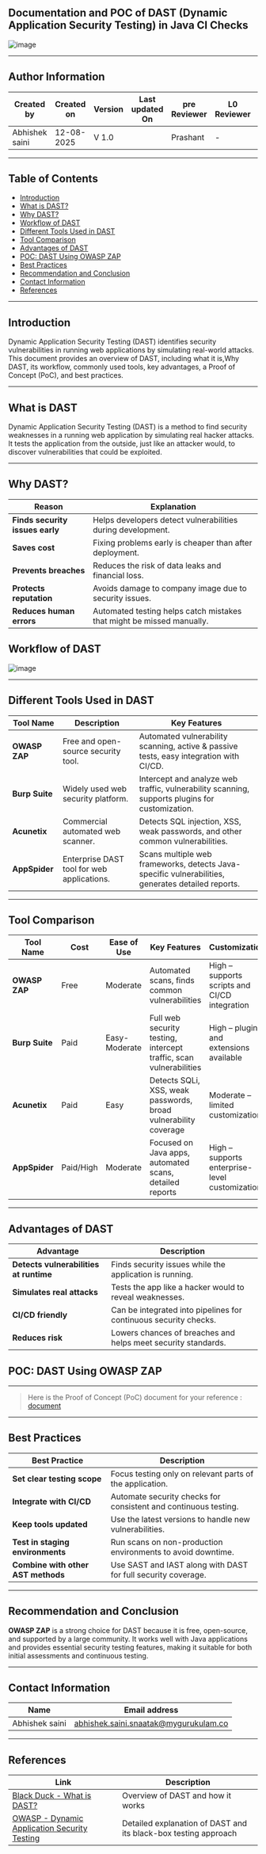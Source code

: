 ## Documentation and POC of DAST (Dynamic Application Security Testing) in Java CI Checks

![image](https://github.com/user-attachments/assets/4aa0c132-1fbb-45bc-ad5f-2a631586676a)

---
  
## Author Information

| Created by      | Created on         | Version          | Last updated On   | pre Reviewer       | L0 Reviewer     | L1 Reviewer          |    L2 Reviewer    |
|-----------------|--------------------|------------------|-------------------|--------------------|-----------------|----------------------|-------------------|
| Abhishek saini  |  12-08-2025        | V 1.0            |    |  Prashant          |  -      |      -  |  - |

---

## **Table of Contents**

- [Introduction](#introduction)  
- [What is DAST?](#what-is-dast)  
- [Why DAST?](#why-dast)  
- [Workflow of DAST](#workflow-of-dast)  
- [Different Tools Used in DAST](#different-tools-used-in-dast)  
- [Tool Comparison](#tool-comparison)  
- [Advantages of DAST](#advantages-of-dast)  
- [POC: DAST Using OWASP ZAP](#poc-dast-using-owasp-zap)  
- [Best Practices](#best-practices)  
- [Recommendation and Conclusion](#recommendation-and-conclusion)  
- [Contact Information](#contact-information)  
- [References](#references)  


---

## Introduction

Dynamic Application Security Testing (DAST) identifies security vulnerabilities in running web applications by simulating real-world attacks. This document provides an overview of DAST, including what it is,Why DAST, its workflow, commonly used tools, key advantages, a Proof of Concept (PoC), and best practices.


---

## What is DAST

Dynamic Application Security Testing (DAST) is a method to find security weaknesses in a running web application by simulating real hacker attacks. It tests the application from the outside, just like an attacker would, to discover vulnerabilities that could be exploited.


---

## Why DAST?

| **Reason**                         | **Explanation**                                                           |
|-----------------------------------|---------------------------------------------------------------------------|
| **Finds security issues early**    | Helps developers detect vulnerabilities during development.               |
| **Saves cost**                     | Fixing problems early is cheaper than after deployment.                  |
| **Prevents breaches**              | Reduces the risk of data leaks and financial loss.                        |
| **Protects reputation**            | Avoids damage to company image due to security issues.                    |
| **Reduces human errors**           | Automated testing helps catch mistakes that might be missed manually.     |


## Workflow of DAST

 ![image](https://xebia.com/wp-content/uploads/2023/02/HowDastWorks-1024x386.png.webp)

---

## Different Tools Used in DAST

| **Tool Name**   | **Description**                           | **Key Features**                                         |
|-----------------|-------------------------------------------|---------------------------------------------------------|
| **OWASP ZAP**    | Free and open-source security tool.       | Automated vulnerability scanning, active & passive tests, easy integration with CI/CD. |
| **Burp Suite**   | Widely used web security platform.        | Intercept and analyze web traffic, vulnerability scanning, supports plugins for customization. |
| **Acunetix**     | Commercial automated web scanner.         | Detects SQL injection, XSS, weak passwords, and other common vulnerabilities. |
| **AppSpider**    | Enterprise DAST tool for web applications.| Scans multiple web frameworks, detects Java-specific vulnerabilities, generates detailed reports. |

---
## Tool Comparison

| **Tool Name**   | **Cost**      | **Ease of Use** | **Key Features**               | **Customization**   |
|-----------------|---------------|----------------|--------------------------------|--------------------|
| **OWASP ZAP**   | Free          | Moderate       | Automated scans, finds common vulnerabilities | High – supports scripts and CI/CD integration |
| **Burp Suite**  | Paid          | Easy-Moderate  | Full web security testing, intercept traffic, scan vulnerabilities | High – plugins and extensions available |
| **Acunetix**    | Paid          | Easy           | Detects SQLi, XSS, weak passwords, broad vulnerability coverage | Moderate – limited customization |
| **AppSpider**   | Paid/High     | Moderate       | Focused on Java apps, automated scans, detailed reports | High – supports enterprise-level customization |


---

## Advantages of DAST

| **Advantage**                 | **Description**                                                             |
|-------------------------------|-----------------------------------------------------------------------------|
| **Detects vulnerabilities at runtime** | Finds security issues while the application is running.                 |
| **Simulates real attacks**            | Tests the app like a hacker would to reveal weaknesses.                  |
| **CI/CD friendly**                   | Can be integrated into pipelines for continuous security checks.        |
| **Reduces risk**                      | Lowers chances of breaches and helps meet security standards.           |


## POC: DAST Using OWASP ZAP

---
>
>Here is the Proof of Concept (PoC) document for your reference : [document](https://github.com/duggu7055/Snaatak/blob/main/Sprint2/Java-ci/poc/Readme.md)


---

## Best Practices

| **Best Practice**                 | **Description**                                                        |
|----------------------------------|------------------------------------------------------------------------|
| **Set clear testing scope**       | Focus testing only on relevant parts of the application.              |
| **Integrate with CI/CD**          | Automate security checks for consistent and continuous testing.       |
| **Keep tools updated**            | Use the latest versions to handle new vulnerabilities.                |
| **Test in staging environments**  | Run scans on non-production environments to avoid downtime.           |
| **Combine with other AST methods**| Use SAST and IAST along with DAST for full security coverage.         |

---

## Recommendation and Conclusion

**OWASP ZAP** is a strong choice for DAST because it is free, open-source, and supported by a large community. It works well with Java applications and provides essential security testing features, making it suitable for both initial assessments and continuous testing.

---

## Contact Information


| **Name**           | **Email address**                         |
|--------------------|--------------------------------------------|
| Abhishek saini    | abhishek.saini.snaatak@mygurukulam.co |

---

## References

| **Link** | **Description** |
|----------|-----------------|
| [Black Duck - What is DAST?](https://www.blackduck.com/glossary/what-is-dast.html) | Overview of DAST and how it works |
| [OWASP - Dynamic Application Security Testing](https://owasp.org/www-project-devsecops-guideline/latest/02b-Dynamic-Application-Security-Testing) | Detailed explanation of DAST and its black-box testing approach |


